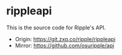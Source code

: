 # rippleapi

This is the source code for Ripple's API.

- Origin: https://git.zxq.co/ripple/rippleapi
- Mirror: https://github.com/osuripple/api
